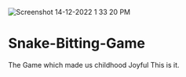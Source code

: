 ![Screenshot 14-12-2022 1 33 20 PM](https://user-images.githubusercontent.com/117558314/207540404-b4de0ed8-3791-4072-b0ea-fb125dc69149.png)
# Snake-Bitting-Game
The Game which made us childhood Joyful This is it.
